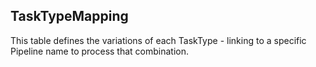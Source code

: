 ## TaskTypeMapping


This table defines the variations of each TaskType - linking to a specific Pipeline name to process that combination.
